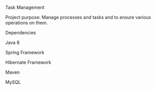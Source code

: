 Task Management

Project purpose: Manage processes and tasks and to ensure various operations on them.


Dependencies

Java 8

Spring Framework

Hibernate Framework

Maven

MySQL

